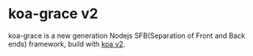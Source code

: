 # koa-grace v2

koa-grace is a new generation Nodejs SFB(Separation of Front and Back ends) framework, build with [koa v2](https://github.com/koajs/koa).


